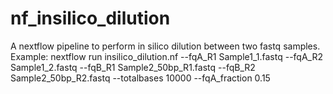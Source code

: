 # nf_insilico_dilution

A nextflow pipeline to perform in silico dilution between two fastq samples.
Example:
nextflow run insilico_dilution.nf --fqA_R1 Sample1_1.fastq --fqA_R2 Sample1_2.fastq --fqB_R1 Sample2_50bp_R1.fastq --fqB_R2 Sample2_50bp_R2.fastq --totalbases 10000 --fqA_fraction 0.15